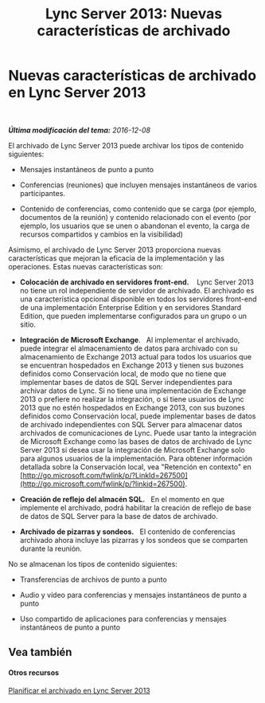 ﻿---
title: 'Lync Server 2013: Nuevas características de archivado'
TOCTitle: Nuevas características de archivado
ms:assetid: c002e367-41ad-498d-9d23-8b117ac435b2
ms:mtpsurl: https://technet.microsoft.com/es-es/library/JJ205225(v=OCS.15)
ms:contentKeyID: 48276541
ms.date: 01/07/2017
mtps_version: v=OCS.15
ms.translationtype: HT
---

# Nuevas características de archivado en Lync Server 2013

 

_**Última modificación del tema:** 2016-12-08_

El archivado de Lync Server 2013 puede archivar los tipos de contenido siguientes:

  - Mensajes instantáneos de punto a punto

  - Conferencias (reuniones) que incluyen mensajes instantáneos de varios participantes.

  - Contenido de conferencias, como contenido que se carga (por ejemplo, documentos de la reunión) y contenido relacionado con el evento (por ejemplo, los usuarios que se unen o abandonan el evento, la carga de recursos compartidos y cambios en la visibilidad)

Asimismo, el archivado de Lync Server 2013 proporciona nuevas características que mejoran la eficacia de la implementación y las operaciones. Estas nuevas características son:

  - **Colocación de archivado en servidores front-end.**    Lync Server 2013 no tiene un rol independiente de servidor de archivado. El archivado es una característica opcional disponible en todos los servidores front-end de una implementación Enterprise Edition y en servidores Standard Edition, que pueden implementarse configurados para un grupo o un sitio.

  - **Integración de Microsoft Exchange**.   Al implementar el archivado, puede integrar el almacenamiento de datos para archivado con su almacenamiento de Exchange 2013 actual para todos los usuarios que se encuentran hospedados en Exchange 2013 y tienen sus buzones definidos como Conservación local, de modo que no tiene que implementar bases de datos de SQL Server independientes para archivar datos de Lync. Si no tiene una implementación de Exchange 2013 o prefiere no realizar la integración, o si tiene usuarios de Lync 2013 que no estén hospedados en Exchange 2013, con sus buzones definidos como Conservación local, puede implementar bases de datos de archivado independientes con SQL Server para almacenar datos archivados de comunicaciones de Lync. Puede usar tanto la integración de Microsoft Exchange como las bases de datos de archivado de Lync Server 2013 si desea usar la integración de Microsoft Exchange solo para algunos usuarios de la implementación. Para obtener información detallada sobre la Conservación local, vea "Retención en contexto" en [http://go.microsoft.com/fwlink/p/?LinkId=267500](http://go.microsoft.com/fwlink/p/?linkid=267500).

  - **Creación de reflejo del almacén SQL.**   En el momento en que implemente el archivado, podrá habilitar la creación de reflejo de base de datos de SQL Server para la base de datos de archivado.

  - **Archivado de pizarras y sondeos.**   El contenido de conferencias archivado ahora incluye las pizarras y los sondeos que se comparten durante la reunión.

No se almacenan los tipos de contenido siguientes:

  - Transferencias de archivos de punto a punto

  - Audio y vídeo para conferencias y mensajes instantáneos de punto a punto

  - Uso compartido de aplicaciones para conferencias y mensajes instantáneos de punto a punto

## Vea también

#### Otros recursos

[Planificar el archivado en Lync Server 2013](lync-server-2013-planning-for-archiving.md)

